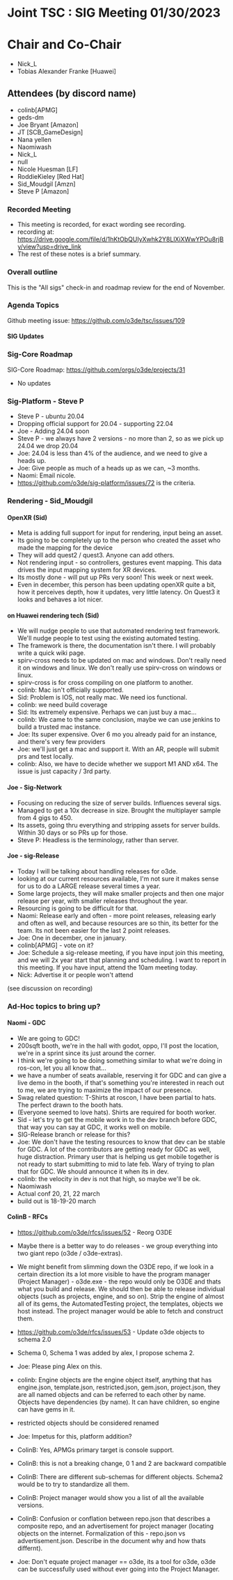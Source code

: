 # Joint TSC : SIG Meeting 01/30/2023

# Chair and Co-Chair
* Nick_L
* Tobias Alexander Franke [Huawei]

## Attendees (by discord name)
* colinb[APMG]
* geds-dm
* Joe Bryant [Amazon]
* JT [SCB_GameDesign]
* Nana yellen
* Naomiwash
* Nick_L
* null
* Nicole Huesman [LF]
* RoddieKieley [Red Hat]
* Sid_Moudgil [Amzn]
* Steve P [Amazon]

### Recorded Meeting
* This meeting is recorded, for exact wording see recording.
* recording at: https://drive.google.com/file/d/1hKtObQUIyXwhk2Y8LlXiXWwYPOu8rjBy/view?usp=drive_link
* The rest of these notes is a brief summary.

### Overall outline
This is the "All sigs" check-in and roadmap review for the end of November.

### Agenda Topics
Github meeting issue: https://github.com/o3de/tsc/issues/109

#### SIG Updates

### Sig-Core Roadmap
SIG-Core Roadmap: https://github.com/orgs/o3de/projects/31
* No updates

### Sig-Platform - Steve P
* Steve P - ubuntu 20.04
* Dropping official support for 20.04 - supporting 22.04
* Joe - Adding 24.04 soon
* Steve P - we always have 2 versions - no more than 2, so as we pick up 24.04 we drop 20.04
* Joe: 24.04 is less than 4% of the audience, and we need to give a heads up.
* Joe:  Give people as much of a heads up as we can, ~3 months.
* Naomi:  Email nicole.
* https://github.com/o3de/sig-platform/issues/72 is the criteria.

### Rendering - Sid_Moudgil

#### OpenXR (Sid)
* Meta is adding full support for input for rendering, input being an asset.
* Its going to be completely up to the person who created the asset who made the mapping for the device
* They will add quest2 / quest3.  Anyone can add others.
* Not rendering input - so controllers, gestures event mapping.  This data drives the input mapping system
  for XR devices.  
* Its mostly done - will put up PRs very soon!  This week or next week.
* Even in december, this person has been updating openXR quite a bit, how it perceives depth, how it updates, very little latency.  On Quest3 it looks and behaves a lot nicer.

#### on Huawei rendering tech (Sid)
* We will nudge people to use that automated rendering test framework.  We'll nudge people to test using the existing automated testing.
* The framework is there, the documentation isn't there.  I will probably write a quick wiki page.
* spirv-cross needs to be updated on mac and windows. Don't really need it on windows and linux.  We don't really use spirv-cross on windows or linux.
* spirv-cross is for cross compiling on one platform to another.
* colinb: Mac isn't officially supported.
* Sid:  Problem is IOS, not really mac.  We need ios functional.
* colinb: we need build coverage
* Sid:  Its extremely expensive.  Perhaps we can just buy a mac...
* colinb: We came to the same conclusion, maybe we can use jenkins to build a trusted mac instance.
* Joe:  Its super expensive.  Over 6 mo you already paid for an instance, and there's very few providers
* Joe:  we'll just get a mac and support it.  With an AR, people will submit prs and test locally.
* colinb:  Also, we have to decide whether we support M1 AND x64.  The issue is just capacity / 3rd party.

#### Joe - Sig-Network
* Focusing on reducing the size of server builds.  Influences several sigs.
* Managed to get a 10x decrease in size.  Brought the multiplayer sample from 4 gigs to 450.
* Its assets, going thru everything and stripping assets for server builds.  Within 30 days or so PRs up for those.
* Steve P:  Headless is the terminology, rather than server.

#### Joe - sig-Release
* Today I will be talking about handling releases for o3de.
* looking at our current resources available, I'm not sure it makes sense for us to do a LARGE release several times a year.
* Some large projects, they will make smaller projects and then one major release per year, with smaller releases throughout the year.
* Resourcing is going to be difficult for that.
* Naomi: Release early and often - more point releases, releasing early and often as well, and because resources are so thin, its better for the team.
  Its not been easier for the last 2 point releases.
* Joe:  One in december, one in january.
* colinb[APMG] - vote on it?
* Joe:  Schedule a sig-release meeting, if you have input join this meeting, and we will 2x year start that planning and scheduling.  I want to report in this meeting.  If you have input, attend the 10am meeting today.
* Nick: Advertise it or people won't attend

(see discussion on recording)

### Ad-Hoc topics to bring up?

#### Naomi - GDC 
* We are going to GDC!
* 200sqft booth, we're in the hall with godot, oppo, I'll post the location, we're in a sprint since its just around the corner.
* I think we're going to be doing something similar to what we're doing in ros-con, let you all know that...
* we have a number of seats available, reserving it for GDC and can give a live demo in the booth, if that's something you're interested in reach out to me, we are trying to maximize the impact of our presence.
* Swag related question:  T-Shirts at roscon, I have been partial to hats.  The perfect drawn to the booth hats.
* (Everyone seemed to love hats).  Shirts are required for booth worker.
* Sid - let's try to get the mobile work in to the dev branch before GDC, that way you can say at GDC, it works well on mobile.
* SIG-Release branch or release for this?  
* Joe:  We don't have the testing resources to know that dev can be stable for GDC.  A lot of the contributors are getting ready for GDC as well, huge distraction.  Primary user that is helping us get mobile together is not ready to start submitting to mid to late feb.  Wary of trying to plan that for GDC.  We should announce it when its in dev.
* colinb: the velocity in dev is not that high, so maybe we'll be ok.
* Naomiwash
* Actual conf 20, 21, 22 march
* build out is 18-19-20 march

#### ColinB - RFCs
* https://github.com/o3de/rfcs/issues/52 - Reorg O3DE
* Maybe there is a better way to do releases - we group everything into two giant repo (o3de / o3de-extras).  
* We might benefit from slimming down the O3DE repo, if we look in a certain direction its a lot more visible to have the program manager
  (Project Manager) - o3de.exe - the repo would only be O3DE and thats what you build and release. We should then be able to release individual objects (such as projects, engine, and so on).  Strip the engine of almost all of its gems, the AutomatedTesting project, the templates, objects we host instead.   The project manager would be able to fetch and construct them.

* https://github.com/o3de/rfcs/issues/53 - Update o3de objects to schema 2.0
* Schema 0, Schema 1 was added by alex,  I propose schema 2.
* Joe: Please ping Alex on this.
* colinb:  Engine objects are the engine object itself, anything that has engine.json, template.json, restricted.json, gem.json, project.json, they are all named objects and can be referred to each other by name.  Objects have dependencies (by name).  It can have children, so engine can have gems in it.
* restricted objects should be considered renamed
* Joe:  Impetus for this, platform addition?
* ColinB: Yes, APMGs primary target is console support.
* ColinB: this is not a breaking change, 0 1 and 2 are backward compatible
* ColinB: There are different sub-schemas for different objects.  Schema2 would be to try to standardize all them.
* ColinB: Project manager would show you a list of all the available versions.
* ColinB: Confusion or conflation between repo.json that describes a composite repo, and an advertisement for project manager (locating objects on the internet. Formalization of this - repo.json vs advertisement.json.  Describe in the document why and how thats differnt).
* Joe:  Don't equate project manager == o3de, its a tool for o3de, o3de can be successfully used without ever going into the Project Manager.  
